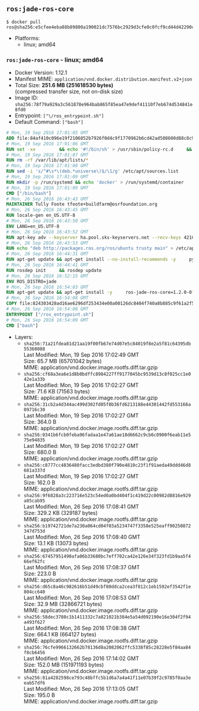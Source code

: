 ## `ros:jade-ros-core`

```console
$ docker pull ros@sha256:e5cfee4eba88b89800a190021dc7576bc2929d3cfe0c0fcf9cd44d42290c9579
```

-	Platforms:
	-	linux; amd64

### `ros:jade-ros-core` - linux; amd64

-	Docker Version: 1.12.1
-	Manifest MIME: `application/vnd.docker.distribution.manifest.v2+json`
-	Total Size: **251.6 MB (251618530 bytes)**  
	(compressed transfer size, not on-disk size)
-	Image ID: `sha256:78f79a929a3c561878e964bab865f85ea47e9def41110f7eb674d534841e8fd0`
-	Entrypoint: `["\/ros_entrypoint.sh"]`
-	Default Command: `["bash"]`

```dockerfile
# Mon, 19 Sep 2016 17:01:05 GMT
ADD file:84af410c096e19f2106852b7926f0d4c9f1770962b6cd42ad508600d88c8c975 in / 
# Mon, 19 Sep 2016 17:01:06 GMT
RUN set -xe 		&& echo '#!/bin/sh' > /usr/sbin/policy-rc.d 	&& echo 'exit 101' >> /usr/sbin/policy-rc.d 	&& chmod +x /usr/sbin/policy-rc.d 		&& dpkg-divert --local --rename --add /sbin/initctl 	&& cp -a /usr/sbin/policy-rc.d /sbin/initctl 	&& sed -i 's/^exit.*/exit 0/' /sbin/initctl 		&& echo 'force-unsafe-io' > /etc/dpkg/dpkg.cfg.d/docker-apt-speedup 		&& echo 'DPkg::Post-Invoke { "rm -f /var/cache/apt/archives/*.deb /var/cache/apt/archives/partial/*.deb /var/cache/apt/*.bin || true"; };' > /etc/apt/apt.conf.d/docker-clean 	&& echo 'APT::Update::Post-Invoke { "rm -f /var/cache/apt/archives/*.deb /var/cache/apt/archives/partial/*.deb /var/cache/apt/*.bin || true"; };' >> /etc/apt/apt.conf.d/docker-clean 	&& echo 'Dir::Cache::pkgcache ""; Dir::Cache::srcpkgcache "";' >> /etc/apt/apt.conf.d/docker-clean 		&& echo 'Acquire::Languages "none";' > /etc/apt/apt.conf.d/docker-no-languages 		&& echo 'Acquire::GzipIndexes "true"; Acquire::CompressionTypes::Order:: "gz";' > /etc/apt/apt.conf.d/docker-gzip-indexes 		&& echo 'Apt::AutoRemove::SuggestsImportant "false";' > /etc/apt/apt.conf.d/docker-autoremove-suggests
# Mon, 19 Sep 2016 17:01:07 GMT
RUN rm -rf /var/lib/apt/lists/*
# Mon, 19 Sep 2016 17:01:08 GMT
RUN sed -i 's/^#\s*\(deb.*universe\)$/\1/g' /etc/apt/sources.list
# Mon, 19 Sep 2016 17:01:09 GMT
RUN mkdir -p /run/systemd && echo 'docker' > /run/systemd/container
# Mon, 19 Sep 2016 17:01:09 GMT
CMD ["/bin/bash"]
# Mon, 26 Sep 2016 16:43:43 GMT
MAINTAINER Tully Foote tfoote+buildfarm@osrfoundation.org
# Mon, 26 Sep 2016 16:43:45 GMT
RUN locale-gen en_US.UTF-8
# Mon, 26 Sep 2016 16:43:50 GMT
ENV LANG=en_US.UTF-8
# Mon, 26 Sep 2016 16:43:52 GMT
RUN apt-key adv --keyserver ha.pool.sks-keyservers.net --recv-keys 421C365BD9FF1F717815A3895523BAEEB01FA116
# Mon, 26 Sep 2016 16:43:53 GMT
RUN echo "deb http://packages.ros.org/ros/ubuntu trusty main" > /etc/apt/sources.list.d/ros-latest.list
# Mon, 26 Sep 2016 16:44:31 GMT
RUN apt-get update && apt-get install --no-install-recommends -y     python-rosdep     python-rosinstall     python-vcstools     && rm -rf /var/lib/apt/lists/*
# Mon, 26 Sep 2016 16:44:41 GMT
RUN rosdep init     && rosdep update
# Mon, 26 Sep 2016 16:52:15 GMT
ENV ROS_DISTRO=jade
# Mon, 26 Sep 2016 16:54:03 GMT
RUN apt-get update && apt-get install -y     ros-jade-ros-core=1.2.0-0*     && rm -rf /var/lib/apt/lists/*
# Mon, 26 Sep 2016 16:54:08 GMT
COPY file:824303428ad16ae6296df253434e00a00126dc8404f740a8b885c9f61a2f5fcb in / 
# Mon, 26 Sep 2016 16:54:08 GMT
ENTRYPOINT ["/ros_entrypoint.sh"]
# Mon, 26 Sep 2016 16:54:09 GMT
CMD ["bash"]
```

-	Layers:
	-	`sha256:71a21fdea81d21aa19f00fb67e74d07e5c84019f8e2a5f81c64395db55360088`  
		Last Modified: Mon, 19 Sep 2016 17:02:49 GMT  
		Size: 65.7 MB (65701042 bytes)  
		MIME: application/vnd.docker.image.rootfs.diff.tar.gzip
	-	`sha256:cf68a3ea6e1d8b0bdffc8984227ff9177045bc9539d13c8f025cc1e042e1a33b`  
		Last Modified: Mon, 19 Sep 2016 17:02:27 GMT  
		Size: 71.6 KB (71563 bytes)  
		MIME: application/vnd.docker.image.rootfs.diff.tar.gzip
	-	`sha256:31cb2a4d344ac499d302fd05f8b36fd6213188e44301442fd553166a09716c30`  
		Last Modified: Mon, 19 Sep 2016 17:02:27 GMT  
		Size: 364.0 B  
		MIME: application/vnd.docker.image.rootfs.diff.tar.gzip
	-	`sha256:0341b6fcb0feba96fadaa1e47a61ae18d6662c9cb6c0900f6eab11e575e94835`  
		Last Modified: Mon, 19 Sep 2016 17:02:27 GMT  
		Size: 680.0 B  
		MIME: application/vnd.docker.image.rootfs.diff.tar.gzip
	-	`sha256:c8777cc4836480facc3edbd380f790e4810c23f1f91aeda49ddd46d8681a337d`  
		Last Modified: Mon, 19 Sep 2016 17:02:27 GMT  
		Size: 162.0 B  
		MIME: application/vnd.docker.image.rootfs.diff.tar.gzip
	-	`sha256:9f6828a3c223716e523c54ed0a0bd404f1c419d22c00982d8816e929a85cab95`  
		Last Modified: Mon, 26 Sep 2016 17:08:41 GMT  
		Size: 329.2 KB (329187 bytes)  
		MIME: application/vnd.docker.image.rootfs.diff.tar.gzip
	-	`sha256:b19742721de7a230a064cd04f03a5234747f3358e525eaff90250872347d753d`  
		Last Modified: Mon, 26 Sep 2016 17:08:40 GMT  
		Size: 13.1 KB (13073 bytes)  
		MIME: application/vnd.docker.image.rootfs.diff.tar.gzip
	-	`sha256:67457951490afa06b33680bc7eff702ca42e126e34f323fd1b9aa5f466ef62fc`  
		Last Modified: Mon, 26 Sep 2016 17:08:37 GMT  
		Size: 223.0 B  
		MIME: application/vnd.docker.image.rootfs.diff.tar.gzip
	-	`sha256:d65c8a46c982616b51d49cbf80ddca2cea3f812c1eb1592ef3542f1e804cc640`  
		Last Modified: Mon, 26 Sep 2016 17:08:53 GMT  
		Size: 32.9 MB (32866721 bytes)  
		MIME: application/vnd.docker.image.rootfs.diff.tar.gzip
	-	`sha256:58dec3780c1b1411332c7a821021b384e5a54d092190e16e304f2f94a493f627`  
		Last Modified: Mon, 26 Sep 2016 17:08:38 GMT  
		Size: 664.1 KB (664127 bytes)  
		MIME: application/vnd.docker.image.rootfs.diff.tar.gzip
	-	`sha256:76cfe9966132662b78136d8a2082062ffc5338f85c28228e5f84aa84f8cb6456`  
		Last Modified: Mon, 26 Sep 2016 17:14:02 GMT  
		Size: 152.0 MB (151971193 bytes)  
		MIME: application/vnd.docker.image.rootfs.diff.tar.gzip
	-	`sha256:81a4282598ce793c48bffc5b1d6a7a4a41f11e07b39f2c9785f0aa3eeab57df6`  
		Last Modified: Mon, 26 Sep 2016 17:13:05 GMT  
		Size: 195.0 B  
		MIME: application/vnd.docker.image.rootfs.diff.tar.gzip

